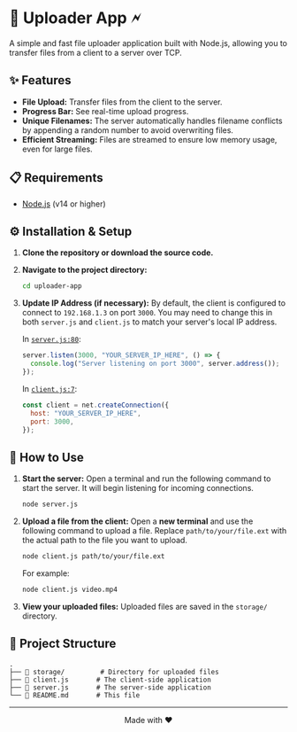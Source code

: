 # 🚀 Uploader App 🗲

A simple and fast file uploader application built with Node.js, allowing you to transfer files from a client to a server over TCP.

## ✨ Features

- **File Upload:** Transfer files from the client to the server.
- **Progress Bar:** See real-time upload progress.
- **Unique Filenames:** The server automatically handles filename conflicts by appending a random number to avoid overwriting files.
- **Efficient Streaming:** Files are streamed to ensure low memory usage, even for large files.

## 📋 Requirements

- [Node.js](https://nodejs.org/) (v14 or higher)

## ⚙️ Installation & Setup

1.  **Clone the repository or download the source code.**

2.  **Navigate to the project directory:**
    ```bash
    cd uploader-app
    ```

3.  **Update IP Address (if necessary):**
    By default, the client is configured to connect to `192.168.1.3` on port `3000`. You may need to change this in both `server.js` and `client.js` to match your server's local IP address.

    In [`server.js:80`](./server.js:80):
    ```javascript
    server.listen(3000, "YOUR_SERVER_IP_HERE", () => {
      console.log("Server listening on port 3000", server.address());
    });
    ```

    In [`client.js:7`](./client.js:7):
    ```javascript
    const client = net.createConnection({
      host: "YOUR_SERVER_IP_HERE",
      port: 3000,
    });
    ```

## 🚀 How to Use

1.  **Start the server:**
    Open a terminal and run the following command to start the server. It will begin listening for incoming connections.

    ```bash
    node server.js
    ```

2.  **Upload a file from the client:**
    Open a **new terminal** and use the following command to upload a file. Replace `path/to/your/file.ext` with the actual path to the file you want to upload.

    ```bash
    node client.js path/to/your/file.ext
    ```
    For example:
    ```bash
    node client.js video.mp4
    ```

3.  **View your uploaded files:**
    Uploaded files are saved in the `storage/` directory.

## 📂 Project Structure

```
.
├── 📁 storage/         # Directory for uploaded files
├── 📜 client.js       # The client-side application
├── 📜 server.js       # The server-side application
└── 📜 README.md       # This file
```

---

<p align="center">Made with ❤️</p>